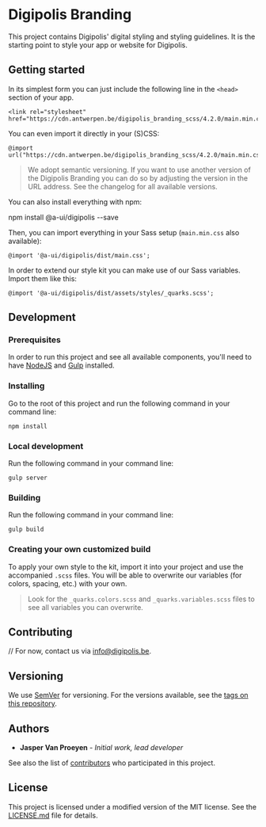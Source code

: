 # Digipolis Branding

This project contains Digipolis' digital styling and styling guidelines. It is the starting point to style your app or website for Digipolis.

## Getting started

In its simplest form you can just include the following line in the `<head>` section of your app.

```
<link rel="stylesheet" href="https://cdn.antwerpen.be/digipolis_branding_scss/4.2.0/main.min.css">
```

You can even import it directly in your (S)CSS:

```
@import url("https://cdn.antwerpen.be/digipolis_branding_scss/4.2.0/main.min.css");
```

> We adopt semantic versioning. If you want to use another version of the Digipolis Branding you can do so by adjusting the version in the URL address. See the changelog for all available versions.

You can also install everything with npm:

npm install @a-ui/digipolis --save

Then, you can import everything in your Sass setup (`main.min.css` also available):

```
@import '@a-ui/digipolis/dist/main.css';
```

In order to extend our style kit you can make use of our Sass variables. Import them like this:

```
@import '@a-ui/digipolis/dist/assets/styles/_quarks.scss';
```

## Development

### Prerequisites

In order to run this project and see all available components, you'll need to have [NodeJS](https://nodejs.org) and [Gulp](http://gulpjs.com) installed.

### Installing

Go to the root of this project and run the following command in your command line:

```
npm install
```

### Local development

Run the following command in your command line:

```
gulp server
```

### Building

Run the following command in your command line:

```
gulp build
```

### Creating your own customized build

To apply your own style to the kit, import it into your project and use the accompanied `.scss` files. You will be able to overwrite our variables (for colors, spacing, etc.) with your own.

> Look for the `_quarks.colors.scss` and `_quarks.variables.scss` files to see all variables you can overwrite.

## Contributing

// For now, contact us via [info@digipolis.be](mailto:info@digipolis.be).

## Versioning

We use [SemVer](http://semver.org/) for versioning. For the versions available, see the [tags on this repository](https://github.com/a-ui/digipolis_branding_scss/tags).

## Authors

* **Jasper Van Proeyen** - *Initial work, lead developer*

See also the list of [contributors](https://github.com/a-ui/digipolis_branding_scss/contributors) who participated in this project.

## License

This project is licensed under a modified version of the MIT license. See the [LICENSE.md](LICENSE.md) file for details.
